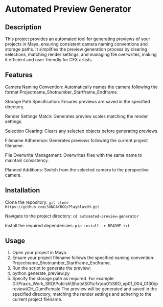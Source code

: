 # Automated Preview Generator

## Description

This project provides an automated tool for generating previews of your projects in Maya,
ensuring consistent camera naming conventions and storage paths. 
It simplifies the preview generation process by clearing selections,
matching render settings, and managing file overwrites, making it efficient and user-friendly for CFX artists.

## Features
Camera Naming Convention: Automatically names the camera following the format Projectname_Shotnumber_Startframe_Endframe.

Storage Path Specification: Ensures previews are saved in the specified directory.

Render Settings Match: Generates preview scales matching the render settings.

Selection Clearing: Clears any selected objects before generating previews.

Filename Adherence: Generates previews following the current project filename.

File Overwrite Management: Overwrites files with the same name to maintain consistency.

Planned Additions: Switch from the selected camera to the perspective camera.

## Installation
Clone the repository:
`git clone https://github.com/SUNDAYROO/PlayblastM.git`

Navigate to the project directory:
`cd automated-preview-generator`

Install the required dependencies:
`pip install -r README.txt`

## Usage
1. Open your project in Maya.
2. Ensure your project filename follows the specified naming convention: Projectname_Shotnumber_Startframe_Endframe.
3. Run the script to generate the preview:
4. python generate_preview.py
5. Specify the storage path as required. For example:
G:\Praxis_Work_SRO\Publish\Shots\S01\cfx\ep01\SRO_ep01_004_0130\preview\CH_GumiFemale
The preview will be generated and saved in the specified directory, matching the render settings and adhering to the current project filename.


